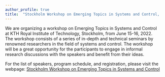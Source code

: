 ```yaml
---
author_profile: true
title:  "Stockholm Workshop on Emerging Topics in Systems and Control, June 15-16, 2022"
---
```


We are organizing a workshop on Emerging Topics in Systems and Control at KTH Royal Institute of Technology, Stockholm, from June 15-16, 2022. The workshop consists of a series of in-depth and technical seminars by renowned researchers in the field of systems and control.
The workshop will be a great opportunity for the participants to engage in informal research discussions with the speakers and benefit from their ideas.

For the list of speakers, program schedule, and registration, please visit the webpage: [Stockholm Workshop on Emerging Topics in Systems and Control](https://sites.google.com/view/emerging-topics-system-control/home)
